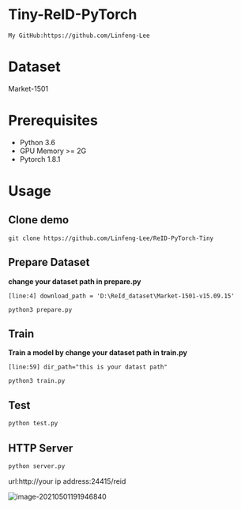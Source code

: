 # Tiny-ReID-PyTorch 

```
My GitHub:https://github.com/Linfeng-Lee
```

# Dataset
Market-1501  
# Prerequisites

- Python 3.6
- GPU Memory >= 2G
- Pytorch 1.8.1

# Usage

## Clone demo

```
git clone https://github.com/Linfeng-Lee/ReID-PyTorch-Tiny
```


## Prepare Dataset

**change your dataset path in prepare.py**  

```
[line:4] download_path = 'D:\ReId_dataset\Market-1501-v15.09.15'

python3 prepare.py
```

## Train

**Train a model by change your dataset path in train.py**

```
[line:59] dir_path="this is your datast path"

python3 train.py 
```

## Test

```bash
python test.py 
```

## HTTP Server

```python
python server.py
```

url:http://your ip address:24415/reid

![image-20210501191946840](C:\Users\Administrator\AppData\Roaming\Typora\typora-user-images\image-20210501191946840.png)